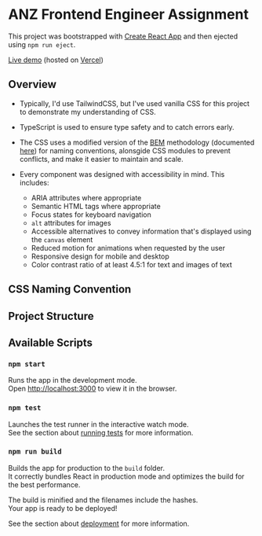 # ANZ Frontend Engineer Assignment

This project was bootstrapped with [Create React App](https://github.com/facebook/create-react-app) and then ejected using `npm run eject`.

[Live demo](https://anz-fe-assignment.vercel.app/) (hosted on [Vercel](https://vercel.com/))

## Overview

-   Typically, I'd use TailwindCSS, but I've used vanilla CSS for this project to demonstrate my understanding of CSS.

-   TypeScript is used to ensure type safety and to catch errors early.

-   The CSS uses a modified version of the [BEM](http://getbem.com/) methodology (documented [here](#css-naming-convention)) for naming conventions, alonsgide CSS modules to prevent conflicts, and make it easier to maintain and scale.

-   Every component was designed with accessibility in mind. This includes:
    -   ARIA attributes where appropriate
    -   Semantic HTML tags where appropriate
    -   Focus states for keyboard navigation
    -   `alt` attributes for images
    -   Accessible alternatives to convey information that's displayed using the `canvas` element
    -   Reduced motion for animations when requested by the user
    -   Responsive design for mobile and desktop
    -   Color contrast ratio of at least 4.5:1 for text and images of text

## CSS Naming Convention

## Project Structure

## Available Scripts

### `npm start`

Runs the app in the development mode.\
Open [http://localhost:3000](http://localhost:3000) to view it in the browser.

### `npm test`

Launches the test runner in the interactive watch mode.\
See the section about [running tests](https://facebook.github.io/create-react-app/docs/running-tests) for more information.

### `npm run build`

Builds the app for production to the `build` folder.\
It correctly bundles React in production mode and optimizes the build for the best performance.

The build is minified and the filenames include the hashes.\
Your app is ready to be deployed!

See the section about [deployment](https://facebook.github.io/create-react-app/docs/deployment) for more information.
